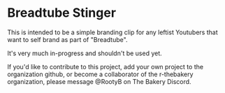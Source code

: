 # Breadtube Stinger

This is intended to be a simple branding clip for any leftist Youtubers that want to self brand as part of "Breadtube". 

It's very much in-progress and shouldn't be used yet. 

If you'd like to contribute to this project, add your own project to the organization github, or become a collaborator of the r-thebakery organization, please message @RootyB on The Bakery Discord. 